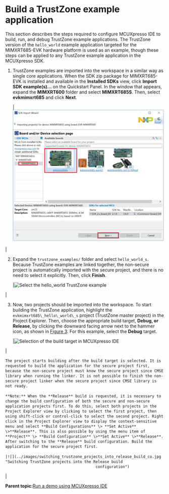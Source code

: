 # Build a TrustZone example application

This section describes the steps required to configure MCUXpresso IDE to build, run, and debug TrustZone example applications. The TrustZone version of the `hello_world` example application targeted for the MIMXRT685-EVK hardware platform is used as an example, though these steps can be applied to any TrustZone example application in the MCUXpresso SDK.

1.  TrustZone examples are imported into the workspace in a similar way as single core applications. When the SDK zip package for MIMXRT685-EVK is installed and available in the **Installed SDKs** view, click **Import SDK example\(s\)…** on the Quickstart Panel. In the window that appears, expand the **MIMXRT600** folder and select **MIMXRT685S**. Then, select **evkmimxrt685** and click **Next**.

    |![](../images/select_mimxrt600_board_trustzone.jpg "Select the MIMXRT685-EVK board")

|

2.  Expand the `trustzone_examples/` folder and select `hello_world_s`. Because TrustZone examples are linked together, the non-secure project is automatically imported with the secure project, and there is no need to select it explicitly. Then, click **Finish**.

    |![](../images/select_the_hello_world_trustzone_example_mimxrt600.jpg "Select the hello_world TrustZone
											example")

|

3.  Now, two projects should be imported into the workspace. To start building the TrustZone application, highlight the `evkmimxrt685\_hello\_world\_s` project \(TrustZone master project\) in the Project Explorer. Then, choose the appropriate build target, **Debug, or** **Release**, by clicking the downward facing arrow next to the hammer icon, as shown in [Figure 3](build_a_trustzone_example_application_003.md#SELECTFRDMK64FBOARD). For this example, select the **Debug** target.

    |![](../images/figure_16_rt600.png "Selection of the build target in MCUXpresso
											IDE")

|

    The project starts building after the build target is selected. It is requested to build the application for the secure project first, because the non-secure project must know the secure project since CMSE library when running the linker. It is not possible to finish the non-secure project linker when the secure project since CMSE library is not ready.

    **Note:** When the **Release** build is requested, it is necessary to change the build configuration of both the secure and non-secure application projects first. To do this, select both projects in the Project Explorer view by clicking to select the first project, then using shift-click or control-click to select the second project. Right click in the Project Explorer view to display the context-sensitive menu and select **Build Configurations** \> **Set Active** \>**Release**. This is also possible by using the menu item of **Project** \> **Build Configuration** \>**Set Active** \>**Release**. After switching to the **Release** build configuration. Build the application for the secure project first.

    |![](../images/switching_trustzone_projects_into_release_build_co.jpg "Switching TrustZone projects into the Release build
											configuration")

|


**Parent topic:**[Run a demo using MCUXpresso IDE](../topics/run_a_demo_using_mcuxpresso_ide.md)

